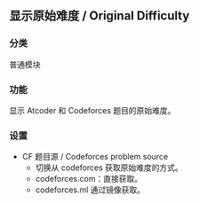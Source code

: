 ## 显示原始难度 / Original Difficulty

### 分类
普通模块

### 功能
显示 Atcoder 和 Codeforces 题目的原始难度。

### 设置
- CF 题目源 / Codeforces problem source
  - 切换从 codeforces 获取原始难度的方式。
  - codeforces.com：直接获取。
  - codeforces.ml 通过镜像获取。